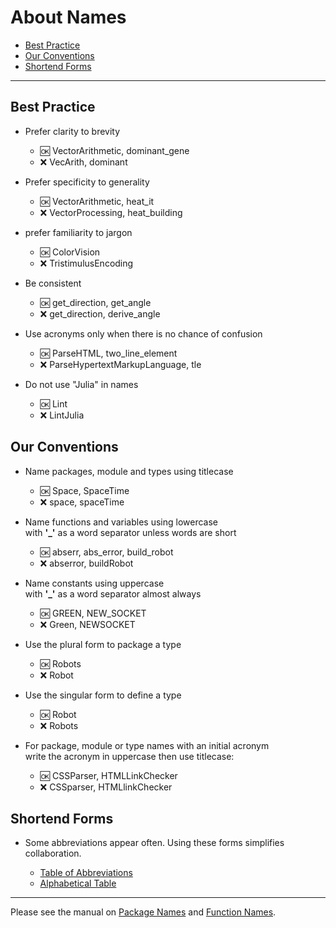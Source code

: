# About Names

- [Best Practice](https://github.com/JuliaPraxis/Naming/blob/master/Naming.md#best-practice)
- [Our Conventions](https://github.com/JuliaPraxis/Naming/blob/master/Naming.md#our-conventions)
- [Shortend Forms](https://github.com/JuliaPraxis/Naming/blob/master/Naming.md#shortend-forms)

-------

## Best Practice

- Prefer clarity to brevity  
  - :ok:  VectorArithmetic, dominant_gene
  - :x:  VecArith, dominant

- Prefer specificity to generality  
  - :ok:  VectorArithmetic, heat_it
  - :x:  VectorProcessing, heat_building
  
- prefer familiarity to jargon   
  - :ok:  ColorVision
  - :x:  TristimulusEncoding

- Be consistent
  - :ok:  get_direction, get_angle
  - :x:  get_direction, derive_angle
  
- Use acronyms only when there is no chance of confusion
  - :ok:  ParseHTML, two_line_element
  - :x:  ParseHypertextMarkupLanguage, tle

- Do not use "Julia" in names
  - :ok:  Lint
  - :x:  LintJulia

## Our Conventions

- Name packages, module and types using titlecase  
  - :ok:  Space, SpaceTime
  - :x:  space, spaceTime

- Name functions and variables using lowercase  
  with __'\_'__ as a word separator unless words are short
  - :ok:  abserr, abs_error, build_robot
  - :x:  abserror, buildRobot
  
- Name constants using uppercase  
  with __'\_'__ as a word separator almost always
  - :ok:  GREEN, NEW_SOCKET
  - :x:  Green, NEWSOCKET

- Use the plural form to package a type
  - :ok:  Robots
  - :x:  Robot

- Use the singular form to define a type
  - :ok:  Robot
  - :x:  Robots

- For package, module or type names with an initial acronym  
  write the acronym in uppercase then use titlecase:
  - :ok:  CSSParser, HTMLLinkChecker
  - :x:  CSSparser, HTMLlinkChecker
  
## Shortend Forms

- Some abbreviations appear often.  Using these forms simplifies collaboration.   

  - [Table of Abbreviations](https://github.com/JuliaPraxis/Naming/blob/master/shortforms.md)
  - [Alphabetical Table](https://github.com/JuliaPraxis/Naming/blob/master/shortforms.md#alphabetical-order)
   
------  
    
Please see the manual on [Package Names](http://docs.julialang.org/en/latest/manual/packages/#guidelines-for-naming-a-package)
and [Function Names](http://docs.julialang.org/en/latest/manual/style-guide/#use-naming-conventions-consistent-with-julia-s-base).
